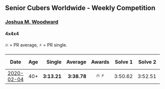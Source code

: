 ## Senior Cubers Worldwide - Weekly Competition
### [Joshua M. Woodward](../joshua_m_woodward.md)
#### 4x4x4

🔥 = PR average, ⚡ = PR single.

| Date | Age | Single | Average | Awards | Solve 1 | Solve 2 | Solve 3 | Solve 4 | Solve 5 | Video |
| :--: | :--: | --: | --: | :--: | --: | --: | --: | --: | --: | :-- |
| [2020-02-04](../../results/444/2020-02-04.md) | 40+ | **3:13.21** | **3:38.78** | 🔥 ⚡ | 3:50.62 | 3:52.51 | **3:13.21** | DNS | DNS | [Link](https://www.facebook.com/joshua.m.woodward.9/videos/10157599917355342/) |


<!-- Global site tag (gtag.js) - Google Analytics -->
<script async src="https://www.googletagmanager.com/gtag/js?id=UA-86348435-3"></script>
<script>window.dataLayer = window.dataLayer || []; function gtag() {dataLayer.push(arguments);} gtag('js', new Date()); gtag('config', 'UA-86348435-3');</script>
